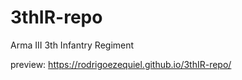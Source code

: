 # 3thIR-repo
Arma III 3th Infantry Regiment

preview: https://rodrigoezequiel.github.io/3thIR-repo/ 
